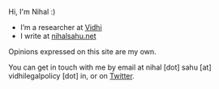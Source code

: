 Hi, I'm Nihal :) 

- I’m a researcher at [Vidhi](https://vidhilegalpolicy.in "Vidhi Centre for Legal Policy")
- I write at [nihalsahu.net](https://nihalsahu.net)

Opinions expressed on this site are my own.

You can get in touch with me by email at nihal [dot] sahu [at] vidhilegalpolicy [dot] in, or on [Twitter](https://x.com/annihalated). 
